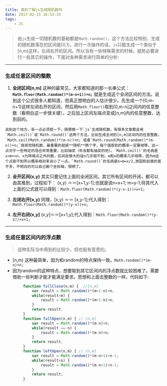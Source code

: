 ```yaml
---
title: 真的了解js生成随机数吗
date: 2017-02-15 16:53:33
tags:
    - JS
---
```

>由`js`生成一切随机数的基础都是`Math.random()`，这个方法比较特别，生成的随机数落在的区间是[0,1)，进行一次操作的话，`js`只能生成一个类似于[n,m)这样，左闭右开的区间。所以当有一些特殊需求的时候，就势必要进行一些其它的操作，下面对各种需求进行简单的分析:




---

### 生成任意区间的整数

1. **全闭区间[n,m]**
    这种的最常见，大家都知道的那一长串公式：**`Math.floor(Math.random()*(m-n+1))+n;`** 就是生成这个全闭区间的方法。说到这个公式很多人都知道，但真正想明白的人估计很少。先生成一个[0,m-n+1)这样左闭右开的区间，然后用`Math.floor()`取到[0,m-n]之间内的任意整数（看明白这一步很关键），之后加上区间左端点变成[n,m]内的任意整数，达到目的。
<!-- more -->
    说到这个地方，有一点必须提一下，随便搜一下`js`生成随机数，有很多文章都会用`Math.ceil()`或`Math.round()`这两个方法，比如生成全闭的[n,m]区间内的任意整数，`Math.ceil(Math.random()*(m-n))+n;`或者`Math.round(Math.random()*(m-n))+n;`我感觉随机数，最重要的就是**随机**两个字，每个值取到的概率一定要相等，这一点对于一些特定的场合非常重要，比如抽奖（年会都有抽奖的吧）。`Math.ceil()`的毛病是x≈m>>n，x为除端点之外的数，区间足够大的话n几乎取不到，m和x的概率几乎相等，因为m这个点取不到所以概率相对来说小了一点。`Math.round()`的毛病是n≈m=x/2,原因和前面的差不多，不明白的可以自己画个坐标轴，很明了。

2. **全开区间(x,y)**
    其实只要记住上面的全闭区间，其它所有区间的开闭，都可以由其推到，过程如下：
    (x,y) ＝＝[x+1,y-1];也就是说n=x+1; m=y-1;将其代入上面的公式就可以得到：`Math.floor(Math.random()*(y-x-1))+x+1;`
    
3. **左闭右开[x,y)**
    同理，[x,y) ＝＝ [x,y-1];代入得到：`Math.floor(Math.random()*(y-x))+x;`

4. **左开右闭(x,y]**
    (x,y]＝＝[x+1,y];代入得到：`Math.floor(Math.random()*(y-x))+x+1;`
    
---

### 生成任意区间内的浮点数
>这种实际当中用到的比较少，但也挺有意思的。

* [n,m) 
    这种最简单，因为和random的特点保持一致。`Math.rondom()*(m-n)+n;`
* 因为random的这种特点，想要取到其它区间内的浮点数就比较困难了。需要借助一些判断才能才能满足要求。思想和上面去整数的一样。代码如下:

```javascript
        function fullClose(n,m) {  //[n,m]
            var result = Math.random()*(m+1-n)+n;
            while(result>m) {
                result = Math.random()*(m+1-n)+n;
            }
            return result;
        }
        function fullOpen(n,m) { // (n,m)
            var result = Math.random()*(m-n)+n;
            while(result == n) {
                result = Math.random()*(m-n)+n;
            }
            return result;
        }
        function leftOpen(n,m) { // (n,m]
            var result = Math.random()*(m-n+1)+n-1;
            while(result<n) {
                result = Math.random()*(m-n+1)+n-1;
            }
            return result;
        }
```
